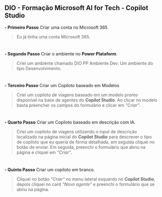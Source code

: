 ## **DIO - Formação Microsoft AI for Tech - Copilot Studio**

 **- Primeiro Passo**
Criar uma conta no Microsoft 365
>Eu já tinha uma conta Microsoft 365.
#
 **- Segundo Passo**
Criar o ambiente no **Power Plataform**.
>Criei um ambiente chamado DIO PP Ambiente Dev. Um ambiente do tipo Desenvolvimento.
#
 **- Terceiro Passo**
Criar um Copiloto baseado em Modelos
 >Criei um copiloto de viagens baseado em um modelo pronto disponível na base de agentes do **Copilot Studio**. Ao clicar no modelo basta preencher os campos do formulário e clicar em *"Criar"*.
#
 **- Quarto Passo**
Criar um Copiloto baseado em descrição com IA.
>Criei um copiloto de viagens utilizando o input de descrição localizado na página inicial do **Copilot Studio** para descrever o tipo de copiloto que eu queria de forma detalhada, em seguida cliquei no botão de enviar. Em seguida, preenchi o formulário que abriu na página e cliquei em *"Criar"*.
#
  **- Quinto Passo**
 Criar um copiloto em branco.
>Cliquei no botão *"Criar"* no menu lateral esquerdo no **Copilot Studio**, depois cliquei no card *"Novo agente"* e preenchi o formulário que se abriu na página.
